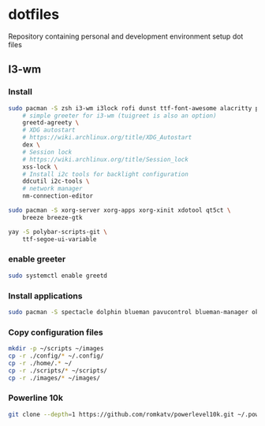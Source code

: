 # dotfiles
Repository containing personal and development environment setup dot files


## I3-wm

### Install

```bash
sudo pacman -S zsh i3-wm i3lock rofi dunst ttf-font-awesome alacritty picom \
    # simple greeter for i3-wm (tuigreet is also an option)
    greetd-agreety \
    # XDG autostart
    # https://wiki.archlinux.org/title/XDG_Autostart
    dex \
    # Session lock
    # https://wiki.archlinux.org/title/Session_lock
    xss-lock \
    # Install i2c tools for backlight configuration
    ddcutil i2c-tools \
    # network manager
    nm-connection-editor
```

```bash
sudo pacman -S xorg-server xorg-apps xorg-xinit xdotool qt5ct \
    breeze breeze-gtk
```

```bash
yay -S polybar-scripts-git \
    ttf-segoe-ui-variable
```

### enable greeter

```bash
sudo systemctl enable greetd
```

### Install applications

```bash
sudo pacman -S spectacle dolphin blueman pavucontrol blueman-manager okular perl-file-mimeinfo
```

### Copy configuration files

```bash
mkdir -p ~/scripts ~/images
cp -r ./config/* ~/.config/
cp -r ./home/.* ~/
cp -r ./scripts/* ~/scripts/
cp -r ./images/* ~/images/
```

### Powerline 10k

```bash
git clone --depth=1 https://github.com/romkatv/powerlevel10k.git ~/.powerlevel10k
```